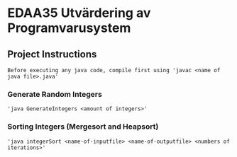 # EDAA35 Utvärdering av Programvarusystem

## Project Instructions
```
Before executing any java code, compile first using 'javac <name of java file>.java'
```

### Generate Random Integers
```shell
'java GenerateIntegers <amount of integers>'
```

### Sorting Integers (Mergesort and Heapsort)
```shell
'java integerSort <name-of-inputfile> <name-of-outputfile> <numbers of iterations>'
```